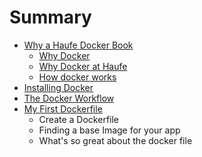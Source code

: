 # Summary

* [Why a Haufe Docker Book](README.md)
   * [Why Docker](why_docker.md)
   * [Why Docker at Haufe](why_docker_at_haufe.md)
   * [How docker works](how_docker_works.md)
* [Installing Docker](installing_docker.md)
* [The Docker Workflow](the_suggested_docker_haufe_workflow.md)
* [My First Dockerfile](docker_command_reference.md)
   * Create a Dockerfile
   * Finding a base Image for your app
   * What's so great about the docker file

